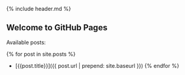 
{% include header.md %}

## Welcome to GitHub Pages

Available posts:

{% for post in site.posts %}
* [{{post.title}}]({{ post.url | prepend: site.baseurl }})
{% endfor %}

